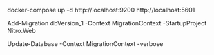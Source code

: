 ﻿
docker-compose up -d
http://localhost:9200
http://localhost:5601



Add-Migration dbVersion_1 -Context MigrationContext -StartupProject Nitro.Web


 Update-Database -Context MigrationContext -verbose